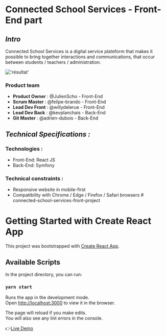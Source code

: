 # Connected School Services - Front-End part 

## **_Intro_**

Connected School Services is a digital service plateform that makes it possible to bring together interactions and communications, that occur between students / teachers / administration.

!['résultat'](./css-screens.jpg)

### Product team

- **Product Owner** : @JulienScho - Front-End
- **Scrum Master** : @felipe-brando - Front-End
- **Lead Dev Front** : @willydelerue - Front-End
- **Lead Dev Back** : @kevplanchais - Back-End
- **Git Master** : @adrien-dubois - Back-End

## **_Technical Specifications :_**

### Technologies :

- Front-End: React JS
- Back-End: Symfony
  
### Technical constraints :

- Responsive website in mobile-first
- Compatibility with Chrome / Edge / Firefox / Safari browsers # connected-school-services-front-project

# Getting Started with Create React App

This project was bootstrapped with [Create React App](https://github.com/facebook/create-react-app).

## Available Scripts

In the project directory, you can run:

### `yarn start`

Runs the app in the development mode.\
Open [http://localhost:3000](http://localhost:3000) to view it in the browser.

The page will reload if you make edits.\
You will also see any lint errors in the console.

👉[Live Demo](http://connectedschoolservices.surge.sh/)
